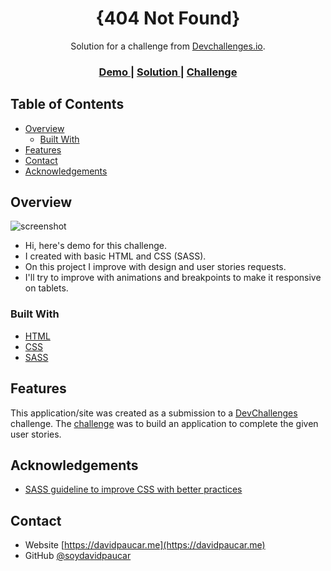 <h1 align="center">{404 Not Found}</h1>

<div align="center">
   Solution for a challenge from  <a href="http://devchallenges.io" target="_blank">Devchallenges.io</a>.
</div>

<div align="center">
  <h3>
    <a href="https://davidpaucar.me/404-not-found/">
      Demo
    </a>
    <span> | </span>
    <a href="https://davidpaucar.me/404-not-found/">
      Solution
    </a>
    <span> | </span>
    <a href="https://devchallenges.io/challenges/wBunSb7FPrIepJZAg0sY">
      Challenge
    </a>
  </h3>
</div>

<!-- TABLE OF CONTENTS -->

## Table of Contents

- [Overview](#overview)
    - [Built With](#built-with)
- [Features](#features)
- [Contact](#contact)
- [Acknowledgements](#acknowledgements)

<!-- OVERVIEW -->

## Overview

![screenshot](https://i.ibb.co/VMvT6nb/Screenshot-2021-04-15-404-Not-Found.png)

- Hi, here's demo for this challenge.
- I created with basic HTML and CSS (SASS).
- On this project I improve with design and user stories requests.
- I'll try to improve with animations and breakpoints to make it responsive on tablets.

### Built With

- [HTML](https://developer.mozilla.org/es/docs/Web/HTML)
- [CSS](https://developer.mozilla.org/es/docs/Web/CSS)
- [SASS](https://sass-lang.com/)

## Features

This application/site was created as a submission to a [DevChallenges](https://devchallenges.io/challenges) challenge.
The [challenge](https://devchallenges.io/challenges/wBunSb7FPrIepJZAg0sY) was to build an application to complete the
given user stories.

## Acknowledgements

- [SASS guideline to improve CSS with better practices](https://sass-guidelin.es/)

## Contact

- Website [https://davidpaucar.me](https://davidpaucar.me)
- GitHub [@soydavidpaucar](https://github.com/soydavidpaucar)
